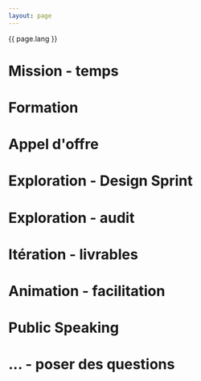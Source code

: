```yaml
---
layout: page
---
```


{{ page.lang }}

# Mission - temps

# Formation

# Appel d'offre

# Exploration - Design Sprint

# Exploration - audit

# Itération - livrables

# Animation - facilitation

# Public Speaking

# ... - poser des questions
